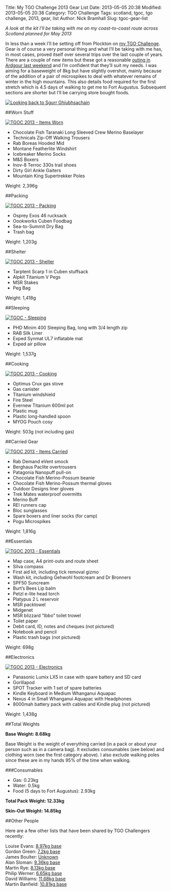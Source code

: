 Title: My TGO Challenge 2013 Gear List
Date: 2013-05-05 20:38
Modified: 2013-05-05 20:38
Category:  TGO Challenge
Tags: scotland, tgoc, tgo challenge, 2013, gear, list
Author: Nick Bramhall
Slug: tgoc-gear-list

_A look at the kit I’ll be taking with me on my coast-to-coast route across Scotland planned for May 2013_

In less than a week I’ll be setting off from Plockton on [my TGO Challenge](http://tms.nickbramhall.com/blog/2013/04/tgoc-route/). Gear is of course a very personal thing and what I’ll be taking with me has, in most cases, proved itself over several trips over the last couple of years. There are a couple of new items but these got a reasonable [outing in Ardgour last weekend](http://tms.nickbramhall.com/blog/2013/05/ardgour-adventure/) and I’m confident that they’ll suit my needs. I was aiming for a baseweight of 8kg but have slightly overshot, mainly because of the addition of a pair of microspikes to deal with whatever remains of winter in the high mountains. This also details food required for the first stretch which is 4.5 days of walking to get me to Fort Augustus. Subsequent sections are shorter but I’ll be carrying store bought foods.

[![Looking back to Sgurr Ghiubhsachain](http://farm9.staticflickr.com/8126/8705056797_6e09ba657f_b.jpg)](http://flic.kr/p/egeG7a "Looking back to Sgurr Ghiubhsachain by Nick Bramhall, on Flickr")

<!--more-->

##Worn Stuff

[![TGOC 2013 - Items Worn](http://farm9.staticflickr.com/8122/8710559974_f811c92d43_b.jpg)](http://flic.kr/p/egHU1w "TGOC 2013 - Items Worn by Nick Bramhall, on Flickr")

- Chocolate Fish Taranaki Long Sleeved Crew Merino Baselayer  
- Technicals Zip-Off Walking Trousers  
- Rab Boreas Hooded Mid  
- Montane Featherlite Windshirt   
- Icebreaker Merino Socks  
- M&S Boxers  
- Inov-8 Terroc 330s  trail shoes   
- Dirty Girl Ankle Gaiters  
- Mountain King Supertrekker Poles  

Weight: 2,396g

##Packing

[![TGOC 2013 - Packing](http://farm9.staticflickr.com/8546/8709438891_2f51365b39_b.jpg)](http://flic.kr/p/egC9Kv "TGOC 2013 - Packing by Nick Bramhall, on Flickr")

- Osprey Exos 46 rucksack  
- Oookworks Cuben Foodbag  
- Sea-to-Summit Dry Bag  
- Trash bag  

Weight: 1,203g

##Shelter

[![TGOC 2013 - Shelter](http://farm9.staticflickr.com/8263/8710558964_edbcda29c6_b.jpg)](http://flic.kr/p/egHTH7 "TGOC 2013 - Shelter by Nick Bramhall, on Flickr")

- Tarptent Scarp 1 in Cuben stuffsack  
- Alpkit Titanium V Pegs  
- MSR Stakes  
- Peg Bag  

Weight: 1,418g

##Sleeping

[![TGOC - Sleeping](http://farm9.staticflickr.com/8541/8710558040_2fc0c19c77_b.jpg)](http://flic.kr/p/egHTrb "TGOC - Sleeping by Nick Bramhall, on Flickr")

- PHD Minim 400 Sleeping Bag, long with 3/4 length zip  
- RAB Silk Liner  
- Exped Synmat UL7 inflatable mat  
- Exped air pillow  

Weight: 1,537g

##Cooking

[![TGOC 2013 - Cooking](http://farm9.staticflickr.com/8128/8710557242_3c72a497e8_b.jpg)](http://flic.kr/p/egHTcq "TGOC 2013 - Cooking by Nick Bramhall, on Flickr")

- Optimus Crux gas stove  
- Gas canister  
- Titanium windshield  
- Fire Steel  
- Evernew Titanium 600ml pot  
- Plastic mug  
- Plastic long-handled spoon  
- MYOG Pouch cosy  

Weight: 503g (not including gas)

##Carried Gear

[![TGOC 2013 - Items Carried](http://farm9.staticflickr.com/8398/8710556170_10caa74291_b.jpg)](http://flic.kr/p/egHSSW "TGOC 2013 - Items Carried by Nick Bramhall, on Flickr")

- Rab Demand eVent smock  
- Berghaus Paclite overtrousers  
- Patagonia Nanopuff pull-on  
- Chocolate Fish Merino-Possum beanie  
- Chocolate Fish Merino-Possum thermal gloves  
- Outdoor Designs liner gloves  
- Trek Mates waterproof overmitts  
- Merino Buff  
- REI runners cap  
- Bloc sunglasses  
- Spare boxers and liner socks (for camp)  
- Pogu Microspikes  

Weight: 1,816g

##Essentials

[![TGOC 2013 - Essentials](http://farm9.staticflickr.com/8121/8710555070_efe2a335ca_b.jpg)](http://flic.kr/p/egHSxY "TGOC 2013 - Essentials by Nick Bramhall, on Flickr")

- Map case, A4 print-outs and route sheet  
- Silva compass  
- First aid kit, including tick removal gizmo
- Wash kit, including Gehwohl footcream and Dr Bronners  
- SPF50 Suncream  
- Burt’s Bees Lip balm  
- Petzl e-lite head torch  
- Platypus 2 L reservoir  
- MSR packtowel  
- Midgenet  
- MSR blizzard “Ibbo” toilet trowel  
- Toilet paper  
- Debit card, ID, notes and cheques (not pictured)  
- Notebook and pencil  
- Plastic trash bags (not pictured)  

Weight: 698g

##Electronics

[![TGOC 2013 - Electronics](http://farm9.staticflickr.com/8269/8709432021_f9b50384ac_b.jpg)](http://flic.kr/p/egC7H4 "TGOC 2013 - Electronics by Nick Bramhall, on Flickr")

- Panasonic Lumix LX5 in case with spare battery and SD card  
- Gorillapod  
- SPOT Tracker with 1 set of spare batteries  
- Kindle Keyboard in Medium Whanganui Aquapac  
- Nexus 4 in Small Whanganui Aquapac with Headphones  
- 8000mah battery pack with cables and Kindle plug (not pictured)  

Weight: 1,438g

##Total Weights

**Base Weight: 8.68kg**

Base Weight is the weight of everything carried (in a pack or about your person such as in a camera bag). It excludes consumables (see below) and clothing worn (see the first category above). I also exclude walking poles since these are in my hands 95% of the time when walking.

###Consumables

- Gas: 0.23kg  
- Water: 0.5kg  
- Food (5 days to Fort Augustus): 2.93kg  

**Total Pack Weight: 12.33kg**

**Skin-Out Weight: 14.85kg**

##Other People

Here are a few other lists that have been shared by TGO Challengers recently:

Louise Evans: [8.97kg base](http://gemini-challenge.blogspot.co.uk/2013/04/i-think-im-ready.html)  
Gordon Green: [7.2kg base](http://aktovate1.blogspot.co.uk/2013/02/tgo-2013-my-planned-gear.html)  
James Boulter: [Unknown](https://backpackingbongos.wordpress.com/2013/05/03/tgoc-13-whats-on-my-back-and-in-my-pack/)  
Alan Sloman: [9.36kg base](http://alansloman.blogspot.co.uk/2013/05/tgo-challenge-2013-final-tweaks-gear.html)  
Martin Rye: [8.13kg base](http://www.summitandvalley.com/2013/05/great-outdoors-challenge-equipment-list.html#more)  
Philip Werner: [6.65kg base](http://sectionhiker.com/scotlands-tgo-challenge-gear-list-2013/)  
David Williams: [11.68kg base](http://fellbound.blogspot.co.uk/2013/02/lots-of-stuff.html)  
Martin Banfield: [10.81kg base](http://www.topwalks.com/tgoc2013.html#kit)  
